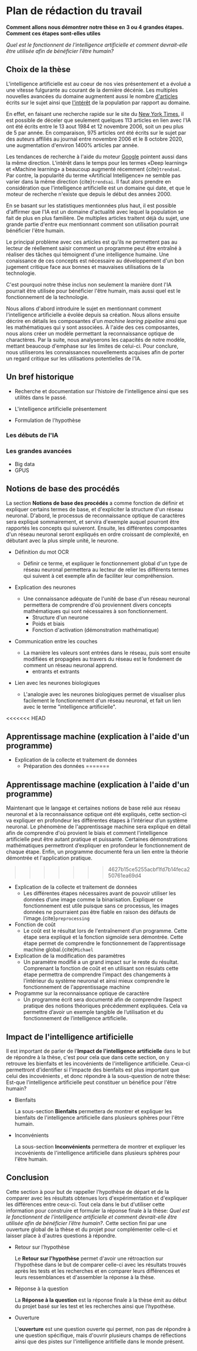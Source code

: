 # Plan de rédaction du travail

**Comment allons nous démontrer notre thèse en 3 ou 4 grandes étapes. Comment
ces étapes sont-elles utiles**

*Quel est le fonctionnent de l'intelligence artificielle et comment devrait-elle
être utilisée afin de bénéficier l’être humain?*

## Choix de la thèse

L'intelligence artificielle est au coeur de nos vies présentement et a évolué
a une vitesse fulgurante au courant de la dernière décénie. Les multiples 
nouvelles avancées du domaine augmentent aussi le nombre
[d'articles](https://www.nytimes.com/topic/subject/artificial-intelligence)
écrits sur le sujet ainsi que
[l'intérêt](https://trends.google.com/trends/explore?hl=en-GB&tz=240&date=all&q=%2Fm%2F0h1fn8h,machine+learning&sni=3)
de la population par rapport au domaine.

En effet, en faisant une recherche rapide sur le site du
[New York Times](https://www.nytimes.com/), il est possible de déceler que
seulement quelques 113 articles en lien avec l'IA ont été écrits entre le 13
aout 1984 et 12 novembre 2006, soit un peu plus de 5 par année. En comparaison,
975 articles ont été écrits sur le sujet par des auteurs affiliés au journal
entre novembre 2006 et le 8 octobre 2020, une augmentation d'environ 1400%
articles par année.

<script type="text/javascript" src="https://ssl.gstatic.com/trends_nrtr/2213_RC01/embed_loader.js"></script> <script type="text/javascript"> trends.embed.renderExploreWidget("TIMESERIES", {"comparisonItem":[{"keyword":"/m/0h1fn8h","geo":"","time":"all"},{"keyword":"machine learning","geo":"","time":"all"}],"category":0,"property":""}, {"exploreQuery":"date=all&q=%2Fm%2F0h1fn8h,machine%20learning","guestPath":"https://trends.google.com:443/trends/embed/"}); </script> 

Les tendances de recherche à l'aide du moteur [Google](https://www.google.com/) 
pointent aussi dans la même direction. L'intérêt dans le temps pour les termes
«Deep learning» et «Machine learning» a beaucoup augmenté récemment 
{cite}`trendsml`. Par contre, la popularité du terme «Artificial Intelligence» 
ne semble pas varier dans la même direction {cite}`trendsai`. Il faut alors prendre en 
considération que l'intelligence artificielle est un domaine qui date, et que
le moteur de recherche n'existe que depuis le début des années 2000.

En se basant sur les statistiques mentionnées plus haut, il est possible
d'affirmer que l'IA est un domaine d'actualité avec lequel la population se
fait de plus en plus familière. De multiples articles traitent déjà du sujet, 
une grande partie d'entre eux mentionnant comment son utilisation pourrait
bénéficier l'être humain.

Le principal problème avec ces articles est qu'ils ne permettent pas au lecteur
de réellement saisir comment un programme peut être entraîné à réaliser des 
tâches qui témoignent d'une intelligence humaine. Une conaissance de ces
concepts est nécessaire au développement d'un bon jugement critique face
aux bonnes et mauvaises utilisations de la technologie.

C'est pourquoi notre thèse inclus non seulement la manière dont l'IA pourrait
être utilisée pour bénéficier l'être humain, mais aussi quel est le 
fonctionnement de la technologie.

Nous allons d'abord introduire le sujet en mentionnant comment l'intelligence
artificielle a évolée depuis sa création. Nous allons ensuite décrire en détails
les composantes d'un _machine learing pipeline_ ainsi que les mathématiques qui
y sont associées. À l'aide des ces composantes, nous alons créer un modèle
permettant la reconnaissance optique de charactères. Par la suite, nous 
analyserons les capacités de notre modèle, mettant beaucoup d'emphase sur les
limites de celui-ci. Pour conclure, nous utiliserons les connaissances
nouvellements acquises afin de porter un regard critique sur les utilisations
potentielles de l'IA.



## Un bref historique

* Recherche et documentation sur l'histoire de l'intelligence ainsi que ses
utilités dans le passé.

* L'intelligence artificielle présentement

* Formulation de l'hypothèse

### Les débuts de l'IA

### Les grandes avancées

* Big data
* GPUS



## Notions de base des procédés
La section **Notions de base des procédés** a comme fonction de définir et expliquer certains termes de base, et d'expliciter la structure d'un réseau neuronal. D'abord, le processus de reconnaissance optique de caractères sera expliqué sommairement, et servira d'exemple auquel pourront être rapportés les concepts qui suiveront. Ensuite, les différentes composantes d'un réseau neuronal seront expliqués en ordre croissant de complexité, en débutant avec la plus simple unité, le neurone.

* Définition du mot OCR
   * Définir ce terme, et expliquer le fonctionnement global d'un type de réseau neuronal permettera au lecteur de relier les différents termes qui suivent à cet exemple afin
   de faciliter leur compréhension.

* Explication des neurones
   * Une connaissance adéquate de l'unité de base d'un réseau neuronal permettera de comprendre d'où proviennent divers concepts mathématiques qui sont nécessaires à son
      fonctionnement.
      * Structure d'un neurone
      * Poids et biais
      * Fonction d'activation (démonstration mathématique)
* Communication entre les couches
   * La manière les valeurs sont entrées dans le réseau, puis sont ensuite modifiées et propagées au travers du réseau est le fondement de comment un réseau neuronal apprend.
      * entrants et extrants
* Lien avec les neurones biologiques
   * L'analogie avec les neurones biologiques permet de visualiser plus facilement le fonctionnement d'un réseau neuronal, et fait un lien avec le terme 
      "intelligence artificielle".
    
<<<<<<< HEAD
## Apprentissage machine (explication à l'aide d'un programme)
* Explication de la collecte et traitement de données
    * Préparation des données
=======
## Apprentissage machine (explication à l'aide d'un programme)  
Maintenant que le langage et certaines notions de base relié aux réseau neuronal et à la reconnaissance optique ont été expliqués,
cette section-ci va expliquer en profondeur les différentes étapes à l’intérieur d’un système neuronal. Le phénomène de l'apprentissage machine sera expliqué en détail afin de comprendre d'où provient le biais et comment l'intelligence artificielle peut être autant pratique et puissante. Certaines démonstrations
mathématiques permettront d’expliquer en profondeur le fonctionnement de chaque étape. Enfin, un programme documenté fera un lien
entre la théorie démontrée et l'application pratique.
>>>>>>> 4627b15ce5255acbf1fd7b14feca250761ea69d4

* Explication de la collecte et traitement de données
   * Les différentes étapes nécessaires avant de pouvoir utiliser les données d’une image comme la binarisation. 
   Expliquer ce fonctionnement est utile puisque sans ce processus, les images données ne pourraient pas être fiable
   en raison des défauts de l’image.{cite}`preprocessing`
* Fonction de coût
   * Le coût est le résultat lors de l'entraînement d’un programme. Cette étape sera expliqué et la fonction sigmoïde sera démontrée. 
   Cette étape permet de comprendre le fonctionnement de l’apprentissage machine global.{cite}`Michael`
* Explication de la modification des paramètres
   * Un paramètre modifié a un grand impact sur le reste du résultat. Comprenant la fonction de coût et en utilisant
   son résulats cette étape permettra de comprendre l’impact des changements à l’intérieur du système neuronal et ainsi
   mieux comprendre le fonctionnement de l'apprentissage machine
* Programme sur la reconnaissance optique de caractère
   * Un programme écrit sera documenté afin de comprendre l’aspect pratique des notions théoriques précédemment expliquées. Cela va permettre d’avoir un exemple tangible de l’utilisation et du fonctionnement de l’intelligence artificielle.

## Impact de l'intelligence artificielle
   Il est important de parler de l'**Impact de l'intelligence artificielle** 
   dans le but de répondre à la thèse, c'est pour cela que dans cette section,
   on y retrouve les bienfaits et les incovénients de l'intelligence artificielle.
   Ceux-ci permettront d'identifier si l'impacte des bienfaits est plus important
   que celui des incovénients , et donc répondre à la sous-question de notre thèse: 
   Est-que l'intelligence artificielle peut constituer un bénéfice pour l'être humain?


* Bienfaits

   La sous-section **Bienfaits** permettera de montrer et expliquer les bienfaits de
   l'intelligence artificielle dans plusieurs sphères pour l'être  humain.
* Inconvénients

   La sous-section **Inconvénients** permettera de montrer et expliquer les incovénients de
   l'intelligence artificielle dans plusieurs sphères pour l'être  humain.

## Conclusion
   Cette section à pour but de rappeller l'hypothèse de départ et de la comparer avec
   les résultats obtenues lors d'expérimentation et d'expliquer les différences entre ceux-ci.
   Tout cela dans le but d'utiliser cette information pour construire et formuler la réponse 
   finale à la thèse: *Quel est le fonctionnent de l'intelligence artificielle et comment devrait-elle 
   être utilisée afin de bénéficier l’être humain?*. Cette section fini par une ouverture global de 
   la thèse et du projet pour complémenter celle-ci et laisser place à d'autres questions à répondre.
   
* Retour sur l'hypothèse 

   Le **Retour sur l'hypothèse** permet d'avoir une rétroaction sur l'hypothèse dans le but de comparer 
   celle-ci avec les résultats trouvés après les tests et les recherches et en comparer leurs différences
   et leurs ressemblances et d'assembler la réponse à la thèse.
* Réponse à la question

   La **Réponse à la question** est la réponse finale à la thèse émit au début du projet basé sur les 
   test et les recherches ainsi que l'hypothèse.
* Ouverture

   L'**ouverture** est une question ouverte qui permet, non pas de répondre à une question spécifique, mais d'ouvrir
   plusieurs champs de réflections ainsi que des pistes sur  l'intelligence aritifielle dans le monde présent.
    
